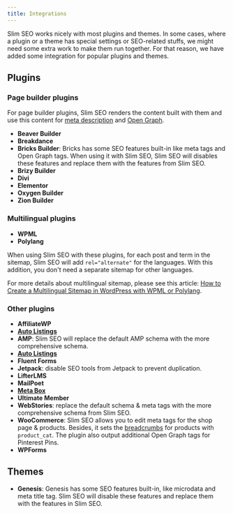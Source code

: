 ```yaml
---
title: Integrations
---
```


Slim SEO works nicely with most plugins and themes. In some cases, where a plugin or a theme has special settings or SEO-related stuffs, we might need some extra work to make them run together. For that reason, we have added some integration for popular plugins and themes.

## Plugins

### Page builder plugins

For page builder plugins, Slim SEO renders the content built with them and use this content for [meta description](/slim-seo/meta-description-tag/) and [Open Graph](/slim-seo/facebook-open-graph-tags/).

- **Beaver Builder**
- **Breakdance**
- **Bricks Builder**: Bricks has some SEO features built-in like meta tags and Open Graph tags. When using it with Slim SEO, Slim SEO will disables these features and replace them with the features from Slim SEO.
- **Brizy Builder**
- **Divi**
- **Elementor**
- **Oxygen Builder**
- **Zion Builder**

### Multilingual plugins

- **WPML**
- **Polylang**

When using Slim SEO with these plugins, for each post and term in the sitemap, Slim SEO will add `rel="alternate"` for the languages. With this addition, you don't need a separate sitemap for other languages.

For more details about multilingual sitemap, please see this article: [How to Create a Multilingual Sitemap in WordPress with WPML or Polylang](https://wpslimseo.com/wordpress-multilingual-sitemap/).

### Other plugins

- **AffiliateWP**
- **[Auto Listings](https://wpautolistings.com)**
- **AMP**: Slim SEO will replace the default AMP schema with the more comprehensive schema.
- **[Auto Listings](https://wpautolistings.com)**
- **Fluent Forms**
- **Jetpack**: disable SEO tools from Jetpack to prevent duplication.
- **LifterLMS**
- **MailPoet**
- **[Meta Box](https://metabox.io)**
- **Ultimate Member**
- **WebStories**: replace the default schema & meta tags with the more comprehensive schema from Slim SEO.
- **WooCommerce**: Slim SEO allows you to edit meta tags for the shop page & products. Besides, it sets the [breadcrumbs](/slim-seo/breadcrumbs/) for products with `product_cat`. The plugin also output additional Open Graph tags for Pinterest Pins.
- **WPForms**

## Themes

- **Genesis**: Genesis has some SEO features built-in, like microdata and meta title tag. Slim SEO will disable these features and replace them with the features in Slim SEO.
